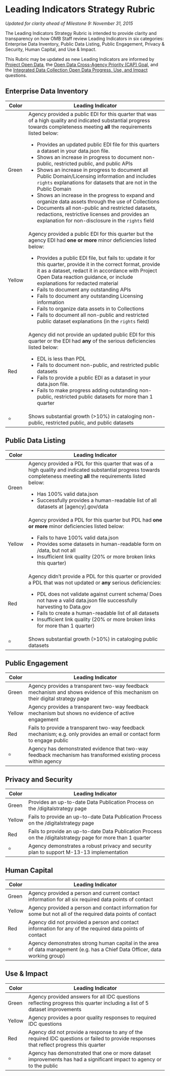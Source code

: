 # Leading Indicators Strategy Rubric
_Updated for clarity ahead of Milestone 9: November 31, 2015_

The Leading Indicators Strategy Rubric is intended to provide clarity and transparency on how OMB Staff review Leading Indicators in six categories: Enterprise Data Inventory, Public Data Listing, Public Engagement, Privacy & Security, Human Capital, and Use & Impact. 

This Rubric may be updated as new Leading Indicators are informed by [Project Open Data](https://project-open-data.cio.gov/), the [Open Data Cross-Agency Priority (CAP) Goal](http://www.performance.gov/node/3396/view?view=public#overview), and the [Integrated Data Collection Open Data Progress, Use, and Impact](https://www.whitehouse.gov/sites/default/files/omb/memoranda/2013/m-13-09.pdf) questions. 

## Enterprise Data Inventory 

| Color              | Leading Indicator 
| ------------------ | -------------------------------------------------------------------------------------------------------------- |
| Green              | Agency provided a public EDI for this quarter that was of a high quality and indicated substantial progress towards completeness meeting **all** the requirements listed below: <ul><li>Provides an updated public EDI file for this quarters a dataset in your data.json file.</li><li>Shows an increase in progress to document non-public, restricted public, and public APIs</li><li>Shows an increase in progress to document all Public Domain/Licensing information and includes `rights` explanations for datasets that are not in the Public Domain</li><li>Shows an increase in the progress to expand and organize data assets through the use of Collections</li><li>Documents all non-public and restricted datasets, redactions, restrictive licenses and provides an explanation  for non-disclosure in the `rights` field</li></ul>|
| Yellow             | Agency provided a public EDI for this quarter but the agency EDI had **one or more** minor deficiencies listed below: <uL><li>Provides a public EDI file, but fails to: update it for this quarter, provide it in the correct format, provide it as a dataset, redact it in accordance with Project Open Data reaction guidance, or include explanations for redacted material</li><li>Fails to document any outstanding APIs</li><li>Fails to document any outstanding Licensing information</li><li>Fails to organize data assets in to Collections</li><li>Fails to document all non-public and restricted public dataset explanations (in the `rights` field)</li></ul>|
| Red                | Agency did not provide an updated public EDI for this quarter or the EDI had **any** of the serious deficiencies listed below: <ul><li>EDL is less than PDL</li><li>Fails to document non-public, and restricted public datasets</li><li>Fails to provide a public EDI as a dataset in your data.json file.</li><li>Fails to make progress adding outstanding non-public, restricted public datasets for more than 1 quarter</li></ul>|
| :star:             | Shows substantial growth (>10%) in cataloging non-public, restricted public, and public datasets

## Public Data Listing

| Color              | Leading Indicator 
| ------------------ | -------------------------------------------------------------------------------------------------------------- |
| Green              | Agency provided a PDL for this quarter that was of a high quality and indicated substantial progress towards completeness meeting **all** the requirements listed below: <ul><li>Has 100% valid data.json</li><li>Successfully provides a human-readable list of all datasets at [agency].gov/data</li></ul>
| Yellow             | Agency provided a PDL for this quarter but PDL had **one or more** minor deficiencies listed below: <ul><li>Fails to have 100% valid data.json</li><li>Provides some datasets in human-readable form on /data, but not all</li><li>Insufficient link quality (20% or more broken links this quarter)</li></ul>
| Red                | Agency didn’t provide a PDL for this quarter or provided a PDL that was not updated or **any** serious deficiencies: <ul><li>PDL does not validate against current schema/ Does not have a valid data.json file successfully harvesting to Data.gov </li><li>Fails to create a human-readable list of all datasets</li><li>Insufficient link quality (20% or more broken links for more than 1 quarter)</li></ul>
| :star:             | Shows substantial growth (>10%) in cataloging public datasets

## Public Engagement

| Color              | Leading Indicator 
| ------------------ | -------------------------------------------------------------------------------------------------------------- |
| Green              | Agency provides a transparent two-way feedback mechanism and shows evidence of this mechanism on their digital strategy page
| Yellow             | Agency provides a transparent two-way feedback mechanism but shows no evidence of active engagement
| Red                | Fails to provide a transparent two-way feedback mechanism; e.g. only provides an email or contact form to engage public
| :star:             | Agency has demonstrated evidence that two-way feedback mechanism has transformed existing process within agency

## Privacy and Security

| Color              | Leading Indicator 
| ------------------ | -------------------------------------------------------------------------------------------------------------- |
| Green              | Provides an up-to-date Data Publication Process on the /digitalstrategy page 
| Yellow             | Fails to provide an up-to-date Data Publication Process on the /digitalstrategy page
| Red                | Fails to provide an up-to-date Data Publication Process on the /digitalstrategy page for more than 1 quarter
| :star:             | Agency demonstrates a robust privacy and security plan to support M-13-13 implementation

## Human Capital 

| Color              | Leading Indicator 
| ------------------ | -------------------------------------------------------------------------------------------------------------- |
| Green              | Agency provided a person and current contact information for all six required data points of contact
| Yellow             | Agency provided a person and contact information for some but not all of the required data points of contact
| Red                | Agency did not provided a person and contact information for any of the required data points of contact
| :star:             | Agency demonstrates strong human capital in the area of data management (e.g. has a Chief Data Officer, data working group)

## Use & Impact 

| Color              | Leading Indicator 
| ------------------ | -------------------------------------------------------------------------------------------------------------- |
| Green              | Agency provided answers for all IDC questions reflecting progress this quarter including a list of 5 dataset improvements
| Yellow             | Agency provides a poor quality responses to required IDC questions
| Red                | Agency did not provide a response to any of the required IDC questions or failed to provide responses that reflect progress this quarter
| :star:             | Agency has demonstrated that one or more dataset improvements has had a significant impact to agency or to the public
